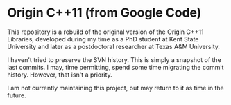 
# Origin C++11 (from Google Code)

This repository is a rebuild of the original version of the Origin C++11
Libraries, developed during my time as a PhD student at Kent State University
and later as a postdoctoral researcher at Texas A&M University.

I haven't tried to preserve the SVN history. This is simply a snapshot of the
last commits. I may, time permitting, spend some time migrating the commit
history. However, that isn't a priority.

I am not currently maintaining this project, but may return to it as time in
the future. 
